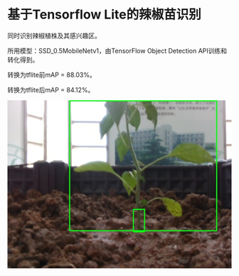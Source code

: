 # 基于Tensorflow Lite的辣椒苗识别
同时识别辣椒植株及其感兴趣区。

所用模型：SSD_0.5MobileNetv1，由TensorFlow Object Detection API训练和转化得到。

转换为tflite前mAP = 88.03%。

转换为tflite后mAP = 84.12%。

![](img/detected.jpg)
